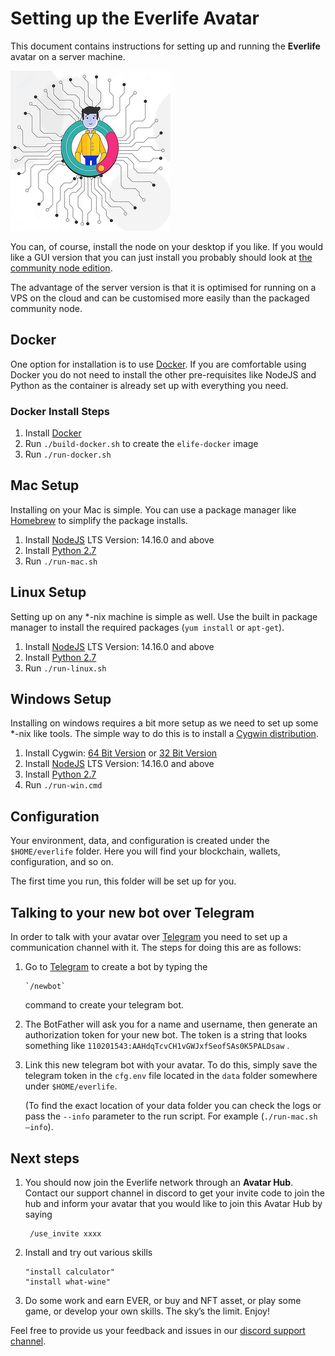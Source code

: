 # Setting up the Everlife Avatar

This document contains instructions for setting up and running the
**Everlife** avatar on a server machine.

![Avatar](avatar_256x256.png)

You can, of course, install the node on your desktop if you like. If you would like a GUI version that you can just install you probably should look at [the community node edition](https://github.com/everlifeai/everlife-node-releases/releases/).

The advantage of the server version is that it is optimised for running on a VPS on the cloud and can be customised more easily than the packaged community node.

## Docker

One option for installation is to use [Docker](https://www.docker.com). If you are comfortable using Docker you do not need to install the other pre-requisites like NodeJS and Python as the container is already set up with everything you need.

### Docker Install Steps

1. Install [Docker](https://www.docker.com)
2. Run `./build-docker.sh` to create the `elife-docker` image
3. Run `./run-docker.sh`

## Mac Setup

Installing on your Mac is simple. You can use a package manager like [Homebrew](https://brew.sh) to simplify the package installs.

1. Install [NodeJS](https://nodejs.org/en/download/) LTS Version: 14.16.0 and above
2. Install [Python 2.7](https://www.python.org/)
3. Run `./run-mac.sh`

## Linux Setup

Setting up on any *-nix machine is simple as well. Use the built in package manager to install the required packages (`yum install` or `apt-get`).

1. Install [NodeJS](https://nodejs.org/en/download/) LTS Version: 14.16.0 and above
2. Install [Python 2.7](https://www.python.org/)
3. Run `./run-linux.sh`

## Windows Setup

Installing on windows requires a bit more setup as we need to set up some *-nix like tools. The simple way to do this is to install a [Cygwin distribution](https://www.cygwin.com).

1. Install Cygwin: [64 Bit Version](https://www.cygwin.com/setup-x86_64.exe) or
   [32 Bit Version](https://www.cygwin.com/setup-x86.exe)
2. Install [NodeJS](https://nodejs.org/en/download/) LTS Version: 14.16.0 and above
3. Install [Python 2.7](https://www.python.org/)
4. Run `./run-win.cmd`

## Configuration

Your environment, data, and configuration is created under the `$HOME/everlife` folder. Here you will find your blockchain, wallets, configuration, and so on.

The first time you run, this folder will be set up for you.


## Talking to your new bot over Telegram
In order to talk with your avatar over [Telegram](the://telegram.org) you need to set up a communication channel with it. The steps for doing this are as follows:

1. Go to [Telegram](https://telegram.me/botfather) to create a bot by typing the
   
       `/newbot`
   
    command to create your telegram bot.
   
1. The BotFather will ask you for a name and username, then generate an authorization token for your new bot. The token is a string that looks something like `110201543:AAHdqTcvCH1vGWJxfSeofSAs0K5PALDsaw` .
   
1. Link this new telegram bot with your avatar. To do this, simply save the telegram token in the `cfg.env` file located in the `data` folder somewhere under `$HOME/everlife`.
   
   (To find the exact location of your data folder you can check the logs or pass the `--info` parameter to the run script. For example (`./run-mac.sh —info`).

## Next steps
1. You should now join the Everlife network through an **Avatar Hub**. Contact our support channel in discord to get your invite code to join the hub and inform your avatar that you would like to join this Avatar Hub by saying
   
        /use_invite xxxx
   
2. Install and try out various skills

    ```
    "install calculator"
    "install what-wine"
    ```
    
3. Do some work and earn EVER, or buy and NFT asset, or play some game, or develop your own skills. The sky’s the limit. Enjoy!

Feel free to provide us your feedback and issues in our [discord support
channel](https://discord.gg/TDyRSr4).
